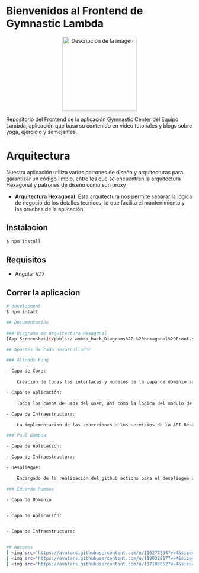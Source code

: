 # Bienvenidos al Frontend de Gymnastic Lambda


<p align="center">
  <img src="https://ginastic-center.web.app/assets/icons/512.png" width="200" alt="Descripción de la imagen" />
</p>


Repositorio del Frontend de la aplicación Gymnastic Center del Equipo Lambda, aplicación que basa su contenido en video tutoriales y blogs sobre yoga, ejercicio y semejantes.

# Arquitectura

Nuestra aplicación utiliza varios patrones de diseño y arquitecturas para garantizar un código limpio, entre los que se encuentran la arquitectura Hexagonal y patrones de diseño como son proxy

- **Arquitectura Hexagonal**: Esta arquitectura nos permite separar la lógica de negocio de los detalles técnicos, lo que facilita el mantenimiento y las pruebas de la aplicación.

## Instalacion

```bash
$ npm install
```

## Requisitos
- Angular V.17

## Correr la aplicacion

```bash
# development
$ npm intall

## Documentación

### Diagrama de Arquitectura Hexagonal
[App Screenshot](/public/Lambda_back_Diagrams%20-%20Hexagonal%20Front.svg)

## Aportes de cada desarrollador

### Alfredo Fung

- Capa de Core:
  
    Creacion de todas las interfaces y modelos de la capa de dominio sobre los datos recibidos por el backend, asi como sus respectivas interfaces para su implementacion en infraestructura

- Capa de Aplicación: 

    Todos los casos de usos del user, asi como la logica del modulo de auth asi como de administrador. Implementación de la interfaz de casos de uso de dichos modulos

- Capa de Infraestructura:

    La implementacion de las conecciones a los servicios de la API Rest externa en dichos modulos

### Paul Gamboa

- Capa de Aplicación: 

- Capa de Infraestructura:

- Despliegue:

    Encargado de la realización del github actions para el despliegue automático del frontendo, deplegado con firebase

### Eduardo Rumbos

- Capa de Dominio


- Capa de Aplicación: 


- Capa de Infraestructura:


## Autores
| <img src="https://avatars.githubusercontent.com/u/116277334?v=4&size=64" width=115><br><sub>Alfredo Fung</sub> |  
| <img src="https://avatars.githubusercontent.com/u/118032807?v=4&size=64" width=115><br><sub>Paul Gamboa</sub> |  
| <img src="https://avatars.githubusercontent.com/u/117108052?v=4&size=64" width=115><br><sub>Eduardo Rumbos</sub> |  


